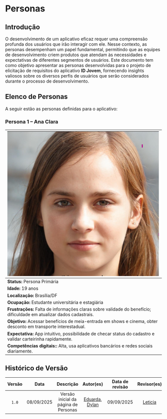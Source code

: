 # Personas

## Introdução

O desenvolvimento de um aplicativo eficaz requer uma compreensão profunda dos usuários que irão interagir com ele. Nesse contexto, as personas desempenham um papel fundamental, permitindo que as equipes de desenvolvimento criem produtos que atendam às necessidades e expectativas de diferentes segmentos de usuários. Este documento tem como objetivo apresentar as personas desenvolvidas para o projeto de elicitação de requisitos do aplicativo **ID Jovem**, fornecendo insights valiosos sobre os diversos perfis de usuários que serão considerados durante o processo de desenvolvimento.


## Elenco de Personas

A seguir estão as personas definidas para o aplicativo:

### Persona 1 – Ana Clara
| ![Imagem da Persona](../../../assets/personas/persona1.png) |
| --- |
| **Status:** Persona Primária |
| **Idade:** 19 anos |
| **Localização:** Brasília/DF |
| **Ocupação:** Estudante universitária e estagiária|
| **Frustrações:** Falta de informações claras sobre validade do benefício; dificuldade em atualizar dados cadastrais.|
| **Objetivo:** Acessar benefícios de meia-entrada em shows e cinema, obter desconto em transporte interestadual.|
| **Expectativa:** App intuitivo, possibilidade de checar status do cadastro e validar carteirinha rapidamente. |
| **Competências digitais::**  Alta, usa aplicativos bancários e redes sociais diariamente.|


## Histórico de Versão

| Versão | Data | Descrição | Autor(es) | Data de revisão | Revisor(es) |
| :-: | :-: | :-: | :-: | :-: | :-: |
| `1.0` | 08/09/2025 | Versão inicial da página de Personas | [Eduarda](https://github.com/eduardar0),  [Dylan](https://github.com/dylancavalcante)| 09/09/2025 | [Leticia](https://github.com/leticialopes20) |

